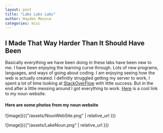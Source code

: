 ```yaml
---
layout: post
title: "Labs Labs Labs"
author: Hayden Moussa
categories: misc
---
```


## I Made That Way Harder Than It Should Have Been

Basically everything we have been doing in these labs have been new to me. I have been enjoying the learning curve through. Lots of new programs, languages, and ways of going about coding. I am enjoying seeing how the web is actually created. I definitly struggled getting my server to work, I spent a lot of time looking at [StackOverFlow](https://stackoverflow.com/) with little success. But in the end after a little messing around I got everything to work. [Here](https://haydenmoussa.github.io/csci340lab1/) is a cool link to my noun website.

#### Here are some photos from my noun website

![image]({{"/assets/NounWebSite.png" | relative_url }})

![image]({{"/assets/LakeNoun.png" | relative_url }})



